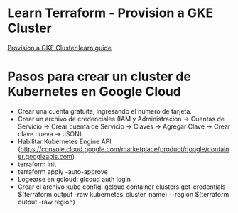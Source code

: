 # Learn Terraform - Provision a GKE Cluster

[Provision a GKE Cluster learn guide](https://learn.hashicorp.com/terraform/kubernetes/provision-gke-cluster)

# Pasos para crear un cluster de Kubernetes en Google Cloud
* Crear una cuenta gratuita, ingresando el numero de tarjeta.
* Crear un archivo de credenciales (IAM y Administracion -> Cuentas de Servicio -> Crear cuenta de Servicio -> Claves -> Agregar Clave -> Crear clave nueva -> JSON)
* Habilitar Kubernetes Engine API (https://console.cloud.google.com/marketplace/product/google/container.googleapis.com)
* terraform init
* terraform apply -auto-approve
* Logearse en gcloud: glcoud auth login
* Crear el archivo kube config: gcloud container clusters get-credentials $(terraform output -raw kubernetes_cluster_name) --region $(terraform output -raw region)


